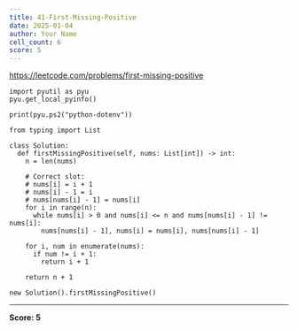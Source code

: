 ```yaml
---
title: 41-First-Missing-Positive
date: 2025-01-04
author: Your Name
cell_count: 6
score: 5
---
```


https://leetcode.com/problems/first-missing-positive


```
import pyutil as pyu
pyu.get_local_pyinfo()
```


```
print(pyu.ps2("python-dotenv"))
```


```
from typing import List
```


```
class Solution:
  def firstMissingPositive(self, nums: List[int]) -> int:
    n = len(nums)

    # Correct slot:
    # nums[i] = i + 1
    # nums[i] - 1 = i
    # nums[nums[i] - 1] = nums[i]
    for i in range(n):
      while nums[i] > 0 and nums[i] <= n and nums[nums[i] - 1] != nums[i]:
        nums[nums[i] - 1], nums[i] = nums[i], nums[nums[i] - 1]

    for i, num in enumerate(nums):
      if num != i + 1:
        return i + 1

    return n + 1
```


```
new Solution().firstMissingPositive()
```


---
**Score: 5**